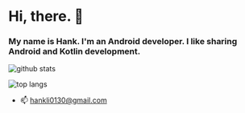 # Hi, there. 👋 

### My name is Hank. I'm an Android developer. I like sharing Android and Kotlin development.

![github stats](https://github-readme-stats.vercel.app/api?username=hankli0130&theme=default&show_icons=true)

![top langs](https://github-readme-stats.vercel.app/api/top-langs/?username=hankli0130&theme=default&layout=compact)

- 📫 hankli0130@gmail.com

<!--
**HankLi0130/HankLi0130** is a ✨ _special_ ✨ repository because its `README.md` (this file) appears on your GitHub profile.

Here are some ideas to get you started:

- 🔭 I’m currently working on ...
- 🌱 I’m currently learning ...
- 👯 I’m looking to collaborate on ...
- 🤔 I’m looking for help with ...
- 💬 Ask me about ...
- 📫 How to reach me: ...
- 😄 Pronouns: ...
- ⚡ Fun fact: ...
-->
